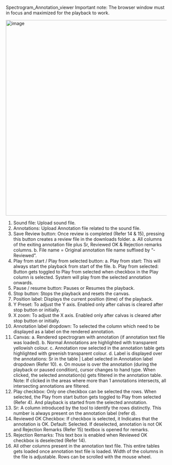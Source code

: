 Spectrogram_Annotation_viewer
Important note: The browser window must in focus and maximized for the playback to work. 

 <img width="1191" height="611" alt="image" src="https://github.com/user-attachments/assets/6b185480-2810-4e46-b472-9956999d8d64" />


1)	Sound file: Upload sound file.
2)	Annotations: Upload Annotation file related to the sound file.
3)	Save Review button: Once review is completed (Refer 14 & 15), pressing this button creates a review file in the downloads folder.
a.	All columns of the exiting annotation file plus Sr, Reviewed OK & Rejection remarks columns.
b.	File name = Original annotation file name suffixed by “- Reviewed”.
4)	Play from start / Play from selected button: 
a.	Play from start: This will always start the playback from start of the file.
b.	Play from selected: Button gets toggled to Play from selected when checkbox in the Play column is selected. System will play from the selected annotation onwards.
5)	Pause / resume button: Pauses or Resumes the playback.
6)	Stop button: Stops the playback and resets the canvas.
7)	Position label: Displays the current position (time) of the playback.
8)	Y Preset: To adjust the Y axis. Enabled only after calvas is cleared after stop button or initially.  
9)	X zoom: To adjust the X axis. Enabled only after calvas is cleared after stop button or initially.
10)	Annotation label dropdown: To selected the column which need to be displayed as a label on the rendered annotation.
11)	Canvas: 
a.	Rendered spectrogram with annotation (if annotation text file was loaded). 
b.	Normal Annotations are highlighted with transparent yellowish colour. 
c.	Annotation row selected in the annotation table gets highlighted with greenish transparent colour.
d.	Label is displayed over the annotations: Sr in the table | Label selected in Annotation label dropdown (Refer 10).
e.	On mouse is over the annotation (during the playback or paused condition), cursor changes to hand type. When clicked, the selected annotation(s) gets filtered in the annotation table. Note: If clicked in the areas where more than 1 annotations intersects, all intersecting annotations are filtered. 
12)	Play checkbox: Only one checkbox can be selected the rows. When selected, the Play from start button gets toggled to Play from selected (Refer 4). And playback is started from the selected annotation. 
13)	Sr: A column introduced by the tool to identify the rows distinctly. This number is always present on the annotation label (refer d).
14)	Reviewed OK Checkbox: If checkbox is selected, it Indicates that the annotation is OK. Default: Selected. If deselected, annotation is not OK and Rejection Remarks (Refer 15) textbox is opened for remarks.  
15)	 Rejection Remarks: This text box is enabled when Reviewed OK checkbox is deselected (Refer 14). 
16)	All other columns present in the annotation text file. This entire tables gets loaded once annotation text file is loaded. Width of the columns in the file is adjustable. Rows can be scrolled with the mouse wheel.  
